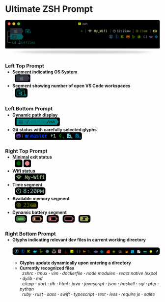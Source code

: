<h1>
  Ultimate ZSH Prompt
</h1>
<p>
 <img width="600px" src="screenshots/promptdemo.png">
</p>
  <h3>Left Top Prompt</h3>
  <ul style="margin-top:-15px">
    <li>
      <b>Segment indicating OS System</b>
    </li>
      &nbsp&nbsp<img  height="25px" src="screenshots/os_demo.png">
    <li>
      <b>Segment showing number of open VS Code workspaces</b>
    </li>
      &nbsp&nbsp<img  height="30px" src="screenshots/vscode_demo.png">
  </ul>
  <h3>Left Bottom Prompt</h3>
  <ul style="margin-top:-15px">
     <li>
      <b>Dynamic path display</b>
     </li>
      &nbsp&nbsp<img  height="28px" src="screenshots/path_demo.png">
     <li>
      <b>Git status with carefully selected glyphs</b>
     </li>
      &nbsp&nbsp<img  height="25px" src="screenshots/git_demo.png">
  </ul>
  <h3>Right Top Prompt</h3>
  <ul style="margin-top:-15px">
    <li>
      <b>Minimal exit status</b>
    </li>
      &nbsp&nbsp<img height="25px" src="screenshots/exit_status_demo.png">
     <li>
      <b>Wifi status</b>
     </li>
      &nbsp&nbsp<img  height="25px" src="screenshots/wifi_demo.png">
     <li>
     <b>Time segment</b>
     </li>
      &nbsp&nbsp<img  height="25px" src="screenshots/time_demo.png">
     <li>
      <b>Available memory segment</b>
     </li>
      &nbsp&nbsp<img height="25px" src="screenshots/memory_demo.png">
     <li>
      <b>Dynamic battery segment</b>
     </li>
      &nbsp&nbsp<img  height="25px" src="screenshots/battery_demo.png">
  </ul>
  <h3>Right Bottom Prompt</h3>
  <ul style="margin-top:-15px">
     <li>
      <b>Glyphs indicating relevant dev files in current working directory</b>
      </li>
       &nbsp&nbsp<img width="570px" src="screenshots/contextual_glyphs.png">
      <ul>
        <li>
        <b>Glyphs update dynamically upon entering a directory</b>
        </li>
        <li>
          <b>Currently recognized files</b>
          <br>&nbsp <i>zshrc <b>·</b> tmux <b>·</b> vim <b>·</b> dockerfile <b>·</b> node modules <b>·</b> react native (expo) <b>·</b> dylib <b>·</b> md <br>&nbsp c/cpp <b>·</b> dart <b>·</b> db <b>·</b> html <b>·</b> java <b>·</b> javascript <b>·</b> json <b>·</b> haskell <b>·</b> sql <b>·</b> php <b>·</b> python <br>&nbsp ruby <b>·</b> rust <b>·</b> sass <b>·</b> swift <b>·</b> typescript <b>·</b> text <b>·</b> less <b>·</b> require js <b>·</b> sqlite</i>
      </li>
     </ul>
  </ul>
